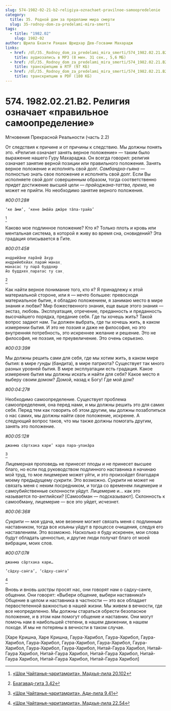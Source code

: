 ```yaml
---
slug: 574-1982-02-21-b2-religiya-oznachaet-pravilnoe-samoopredelenie
category:
  title: 35. Родной дом за пределами мира смерти
  slug: 35-rodnoy-dom-za-predelami-mira-smerti
tags:
  - title: "1982.02"
    slug: 1982-02
author: Шрила Бхакти Ракшак Шридхар Дев-Госвами Махарадж
links:
  - href: /dl/35._Rodnoy_dom_za_predelami_mira_smerti/574_1982.02.21.B2_SridharMj__Religiya_oznachayet_pravilnoye_samoopredeleniye.mp3
    title: аудиозапись в MP3 (8 мин. 31 сек., 5,6 МБ)
  - href: /dl/35._Rodnoy_dom_za_predelami_mira_smerti/574_1982.02.21.B2_SridharMj__Religiya_oznachayet_pravilnoye_samoopredeleniye.rtf
    title: транскрипцию в RTF (97 КБ)
  - href: /dl/35._Rodnoy_dom_za_predelami_mira_smerti/574_1982.02.21.B2_SridharMj__Religiya_oznachayet_pravilnoye_samoopredeleniye.pdf
    title: транскрипцию в PDF (180 КБ)
---
```


# 574. 1982.02.21.B2. Религия означает «правильное самоопределение»

Мгновения Прекрасной Реальности (часть 2.2)

От следствия к причине и от причины к следствию. Мы должны понять это. «Религия означает занять верное положение» — таким было выражение нашего Гуру Махараджа. Он всегда говорил: религия означает занятие верной позиции или правильного положения. Занять верное положение и исполнять свой долг. *Самбандха-гьяна* — полностью знать свое положение и исполнять свой долг. Если Вы исполняете свой долг совершенным образом, тогда соответственно придет достижение высшей цели — *прайоджана-таттва*, *према*, не может не прийти. Но необходимо занятие верного положения.

*#00:01:28#*

    ‘ке а̄ми’, ‘кене а̄ма̄йа джа̄ре та̄па-трайа’
[^_ftn1]

Каково мое подлинное положение? Кто я? Только плоть и кровь или ментальная система, в которой я живу во время сна, сновидений? Эта градация описывается в Гите.

*#00:01:45#*

    индрийа̄н̣и пара̄н̣й а̄хур
    индрийебхйах̣ парам́ манах̣
    манасас ту пара̄ буддхир
    йо буддхех̣ паратас ту сах̣
[^_ftn2]

Как найти верное понимание того, кто я? Я принадлежу к этой материальной стороне, или я — нечто большее: превосходя материальное бытие, я обладаю положением, я занимаю место в мире знания и любви? Мир божественного знания, еще выше этого знания — экстаз, любовь. Эксплуатация, отречение, преданность и преданность высочайшего порядка, предание себя. Где ты хочешь жить? Такой вопрос задают нам. Ты должен выбрать, где ты хочешь жить, в каком измерении бытия. И это не поэзия и даже не философия, но это внутренняя потребность, это искреннее желание и решение. Это не философия, не поэзия, не преувеличение. Это очень серьезно.

*#00:03:39#*

Мы должны решить сами для себя, где мы хотим жить, в каком мире бытия: в мире *гунды* (бандита), в мире патриота? Существует так много разных уровней бытия. В мире эксплуатации есть градация. Какое измерение бытия мы должны искать и найти для себя? Какое место я выберу своим домом? Домой, назад к Богу! Где мой дом?

*#00:04:27#*

Необходимо самоопределение. Существует проблема самоопределения, она перед нами, и мы должны решить это для самих себя. Перед тем как говорить об этом другим, мы должны позаботиться о нас самих, мы должны найти свое положение, искренне. А следующий вопрос таков, что мы также должны помогать другим, занять это положение.

*#00:05:12#*

    джанма са̄ртхака кари’ кара пара-упака̄ра
[^_ftn3]

Лицемерная проповедь не принесет плоды и не принесет высшее благо, но если под руководством подлинного наставника я начинаю мой труд, то мое лицемерие может уйти, и это произойдет благодаря моему предыдущему *сукрити*. Это возможно. *Сукрити* не может не связать меня с неким посредником, и тогда со временем лицемерие и самоубийственные склонности уйдут. Лицемерие и… как это называется по-английски? [Самообман — подсказывают]. Склонность к самообману, лицемерие — все это уйдет, исчезнет.

*#00:06:36#*

*Сукрити* — моя удача, мое везение могжет связать меня с подлинным наставником, тогда все изъяны уйдут в процессе очищения, следуя его наставлениям. Это возможно. Насколько я буду искренен, мои слова будут обладать ценностью, и другие люди получат благо от моей вибрации, моих слов.

*#00:07:07#*

    джанма са̄ртхака кари…

    ’са̄дху-сан̇га’, ‘са̄дху-сан̇га’
[^_ftn4]

Вновь и вновь *шастры* просят нас, они говорят нам о садху-санге, общении. Они говорят: «Выбери общение, выбери наставника!» Общение в целом и наставника в частности — это все обладает первостепенной важностью в нашей жизни. Мы живем в вечности, где все неопределенно. Мы должны стараться обрести безопасное положение, и в этом нам помогут общение и наставник. Они могут помочь нам в наибольшей степени, в нашем движении, в нашем походе. И мы не потеряны в вечности в таком случае.

[Харе Кришна, Харе Кришна, Гаура-Харибол, Гаура-Харибол, Гаура-Харибол, Гаура-Харибол, Гаура-Харибол, Гаура-Харибол, Гаура-Харибол, Гаура-Харибол, Гаура-Харибол, Нитай-Гаура Харибол, Нитай-Гаура Харибол, Нитай-Гаура Харибол, Нитай-Гаура Харибол, Нитай-Гаура Харибол, Нитай-Гаура Харибол, Нитай-Гаура Харибол]



[^_ftn1]: [«Шри Чайтанья-чаритамрита», Мадхья-лила 20.102](../notes/shri-chajtanya-charitamrita-madhya-lila/shri-chajtanya-charitamrita-madhya-lila-20-102.md)

[^_ftn2]: [Бхагавад-гита 3.42](../notes/bhagavad-gita/bhagavad-gita-3-42.md)

[^_ftn3]: [«Шри Чайтанья-чаритамрита», Ади-лила 9.41](../notes/shri-chajtanya-charitamrita-adi-lila/shri-chajtanya-charitamrita-adi-lila-9-41.md)

[^_ftn4]: [«Шри Чайтанья-чаритамрита», Мадхья-лила 22.54](../notes/shri-chajtanya-charitamrita-madhya-lila/shri-chajtanya-charitamrita-madhya-lila-22-54.md)
